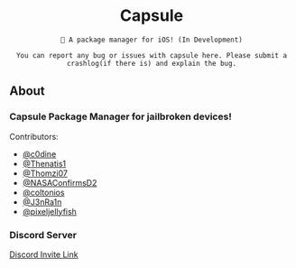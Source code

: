 <div align="center">

# Capsule 

``` 
🎉 A package manager for iOS! (In Development)
```

```text
You can report any bug or issues with capsule here. Please submit a crashlog(if there is) and explain the bug.
```
</div>

## About

### Capsule Package Manager for jailbroken devices!
Contributors:
- [@c0dine](https://twitter.com/c0dine)
- [@Thenatis1](https://twitter.com/Thenatis1) 
- [@Thomzi07](https://twitter.com/Thomzi07) 
- [@NASAConfirmsD2](https://twitter.com/NASAConfirmsD2) 
- [@coltonios](https://twitter.com/coltonios) 
- [@J3nRa1n](https://twitter.com/J3nRa1n)
- [@pixeljellyfish](https://twitter.com/pixeljellyfish)<br/> 

### Discord Server
[Discord Invite Link](https://discordapp.com/invite/pE28QcS) <br/>
